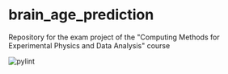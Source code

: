 # brain_age_prediction
Repository for the exam project of the "Computing Methods for Experimental Physics and Data Analysis" course

![pylint](https://github.com/zaffo1/brain_age_prediction/.github/workflows/pylint.yml)
